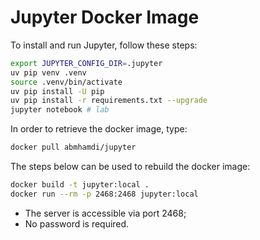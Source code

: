 # Jupyter Docker Image

To install and run Jupyter, follow these steps:
```zsh
export JUPYTER_CONFIG_DIR=.jupyter
uv pip venv .venv
source .venv/bin/activate
uv pip install -U pip
uv pip install -r requirements.txt --upgrade
jupyter notebook # lab
```
In order to retrieve the docker image, type:
```zsh
docker pull abmhamdi/jupyter
```
The steps below can be used to rebuild the docker image:
```zsh
docker build -t jupyter:local .
docker run --rm -p 2468:2468 jupyter:local
```
+ The server is accessible via port 2468;
+ No password is required.
